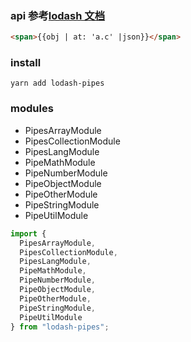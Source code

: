 ### api 参考[lodash 文档](http://www.css88.com/doc/lodash/#_uniqueidprefix)

```html
<span>{{obj | at: 'a.c' |json}}</span>
```

### install

```
yarn add lodash-pipes
```

### modules

* PipesArrayModule
* PipesCollectionModule
* PipesLangModule
* PipeMathModule
* PipeNumberModule
* PipeObjectModule
* PipeOtherModule
* PipeStringModule
* PipeUtilModule

```ts
import {
  PipesArrayModule,
  PipesCollectionModule,
  PipesLangModule,
  PipeMathModule,
  PipeNumberModule,
  PipeObjectModule,
  PipeOtherModule,
  PipeStringModule,
  PipeUtilModule
} from "lodash-pipes";
```
